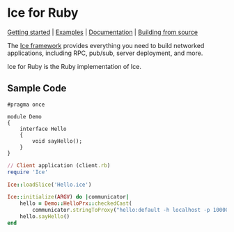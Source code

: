 # Ice for Ruby

[Getting started] | [Examples] | [Documentation] | [Building from source]

The [Ice framework] provides everything you need to build networked applications,
including RPC, pub/sub, server deployment, and more.

Ice for Ruby is the Ruby implementation of Ice.

## Sample Code

```slice (Hello.ice)
#pragma once

module Demo
{
    interface Hello
    {
        void sayHello();
    }
}
```

```ruby
// Client application (client.rb)
require 'Ice'

Ice::loadSlice('Hello.ice')

Ice::initialize(ARGV) do |communicator|
    hello = Demo::HelloPrx::checkedCast(
        communicator.stringToProxy("hello:default -h localhost -p 10000"))
    hello.sayHello()
end
```

[Getting started]: https://doc.zeroc.com/ice/3.7/hello-world-application/writing-an-ice-application-with-ruby
[Examples]: https://github.com/zeroc-ice/ice-demos/tree/3.7/ruby
[Documentation]: https://doc.zeroc.com/ice/3.7
[Building from source]: https://github.com/zeroc-ice/ice/blob/3.7/ruby/BUILDING.md
[Ice framework]: https://github.com/zeroc-ice/ice
